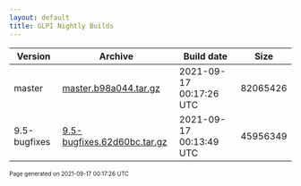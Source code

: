 ```yaml
---
layout: default
title: GLPI Nightly Builds
---
```


Version|Archive|Build date|Size
---|---|---|---
master|[master.b98a044.tar.gz](master.b98a044.tar.gz)|2021-09-17 00:17:26 UTC|82065426
9.5-bugfixes|[9.5-bugfixes.62d60bc.tar.gz](9.5-bugfixes.62d60bc.tar.gz)|2021-09-17 00:13:49 UTC|45956349

<font size="1">Page generated on 2021-09-17 00:17:26 UTC</font>
